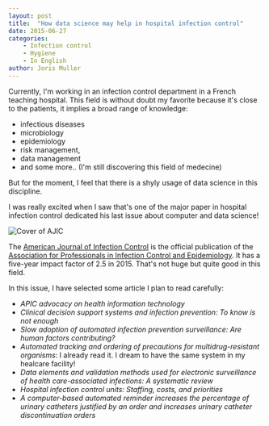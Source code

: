 ```yaml
---
layout: post
title:  "How data science may help in hospital infection control"
date: 2015-06-27
categories: 
    - Infection control
    - Hygiene
    - In English
author: Joris Muller
---
```


Currently, I'm working in an infection control department in a French teaching hospital. This field is without doubt my favorite because it's close to the patients, it implies a broad range of knowledge:

- infectious diseases
- microbiology
- epidemiology
- risk management,
- data management
- and some more.. (I'm still discovering this field of medecine)

But for the moment, I feel that there is a shyly usage of data science in this discipline.

I was really excited when I saw that's one of the major paper in hospital infection control dedicated his last issue about computer and data science!

<img src="/assets/ajic_cover.git" title="Cover of AJIC"  style="display: block; margin: auto;" />

The [American Journal of Infection Control](http://www.journals.elsevier.com/ajic-american-journal-of-infection-control/) is the official publication of the [Association for Professionals in Infection Control and Epidemiology](http://apic.org/). It has a five-year impact factor of 2.5 in 2015. That's not huge but quite good in this field.

In this issue, I have selected some article I plan to read carefully:

- *APIC advocacy on health information technology*
- *Clinical decision support systems and infection prevention: To know is not enough*
- *Slow adoption of automated infection prevention surveillance: Are human factors contributing?*
- *Automated tracking and ordering of precautions for multidrug-resistant organisms*: I already read it. I dream to have the same system in my healcare facility!
- *Data elements and validation methods used for electronic surveillance of health care-associated infections: A systematic review*
- *Hospital infection control units: Staffing, costs, and priorities*
- *A computer-based automated reminder increases the percentage of urinary catheters justified by an order and increases urinary catheter discontinuation orders*
